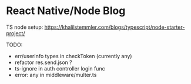 # React Native/Node Blog

TS node setup: https://khalilstemmler.com/blogs/typescript/node-starter-project/

TODO:

* err/userInfo types in checkToken (currently any)
* refactor res.send.json ?
* ts-ignore in auth controller login func
* error: any in middleware/multer.ts